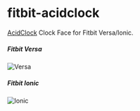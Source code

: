 # fitbit-acidclock
[AcidClock](https://gam.fitbit.com/gallery/clock/7a16871b-5016-4adb-9f33-bfd793e50d4c) Clock Face for Fitbit Versa/Ionic.

##### Fitbit Versa
![Versa](https://raw.githubusercontent.com/anha1/fitbit-acidclock/master/screenshots/versa.png)  

##### Fitbit Ionic
![Ionic](https://raw.githubusercontent.com/anha1/fitbit-acidclock/master/screenshots/ionic.png)  

